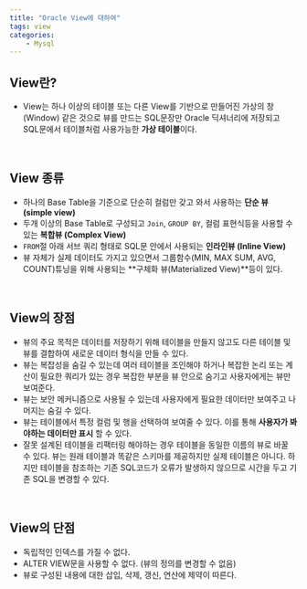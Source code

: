 ```yaml
---
title: "Oracle View에 대하여"
tags: view
categories: 
    - Mysql
---
```


## View란?
- View는 하나 이상의 테이블 또는 다른 View를 기반으로 만들어진 가상의 창(Window) 같은 것으로 뷰를 만드는 SQL문장만 Oracle 딕셔너리에 저장되고 SQL문에서 테이블처럼 사용가능한 **가상 테이블**이다.

<br>

## View 종류
- 하나의 Base Table을 기준으로 단순히 컬럼만 갖고 와서 사용하는 **단순 뷰 (simple view)**
- 두개 이상의 Base Table로 구성되고 `Join`, `GROUP BY`, 컬럼 표현식등을 사용할 수 있는 **복합뷰 (Complex View)**
- `FROM`절 아래 서브 쿼리 형태로 SQL문 안에서 사용되는 **인라인뷰 (Inline View)**
- 뷰 자체가 실제 데이터도 가지고 있으면서 그룹함수(MIN, MAX SUM, AVG, COUNT)튜닝을 위해 사용되는 **구체화 뷰(Materialized View)**등이 있다.

<br>

## View의 장점
- 뷰의 주요 목적은 데이터를 저장하기 위해 테이블을 만들지 않고도 다른 테이블 및 뷰를 결합하여 새로운 데이터 형식을 만들 수 있다.
- 뷰는 복잡성을 숨길 수 있는데 여러 테이블을 조인해야 하거나 복잡한 논리 또는 계산이 필요한 쿼리가 있는 경우 복잡한 부분을 뷰 안으로 숨기고 사용자에게는 뷰만 보여준다.
- 뷰는 보안 메커니즘으로 사용될 수 있는데 사용자에게 필요한 데이터만 보여주고 나머지는 숨길 수 있다.
- 뷰는 테이블에서 특정 컬럼 및 행을 선택하여 보여줄 수 있다. 이를 통해 **사용자가 봐야하는 데이터만 표시** 할 수 있다.
- 잘못 설계된 테이블을 리팩터링 해야하는 경우 테이블을 동일한 이름의 뷰로 바꿀 수 있다. 뷰는 원래 테이블과 똑같은 스키마를 제공하지만 실제 테이블은 아니다.
하지만 테이블을 참조하는 기존 SQL코드가 오류가 발생하지 않으므로 시간을 두고 기존 SQL을 변경할 수 있다.

<br>

## View의 단점
- 독립적인 인덱스를 가질 수 없다.
- ALTER VIEW문을 사용할 수 없다. (뷰의 정의를 변경할 수 없음)
- 뷰로 구성된 내용에 대한 삽입, 삭제, 갱신, 연산에 제약이 따른다.


